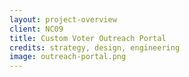 ```yaml
---
layout: project-overview
client: NC09
title: Custom Voter Outreach Portal
credits: strategy, design, engineering
image: outreach-portal.png
---
```

